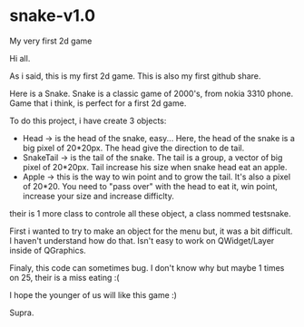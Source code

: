 # snake-v1.0
My very first 2d game

Hi all.

As i said, this is my first 2d game. This is also my first github share.

Here is a Snake. Snake is a classic game of 2000's, from nokia 3310 phone. Game that i think, is perfect for a first 2d game.

To do this project, i have create 3 objects:
  - Head -> is the head of the snake, easy... Here, the head of the snake is a big pixel of 20*20px. The head give the direction to de tail.
  - SnakeTail -> is the tail of the snake. The tail is a group, a vector of big pixel of 20*20px. Tail increase his size when snake head eat an apple.
  - Apple -> this is the way to win point and to grow the tail. It's also a pixel of 20*20. You need to "pass over" with the head to eat it, win point, increase your size and increase difficlty.
  
their is 1 more class to controle all these object, a class nommed testsnake.

First i wanted to try to make an object for the menu but, it was a bit difficult. I haven't understand how do that. Isn't easy to work on QWidget/Layer inside of QGraphics.

Finaly, this code can sometimes bug. I don't know why but maybe 1 times on 25, their is a miss eating :(

I hope the younger of us will like this game :)

Supra.
